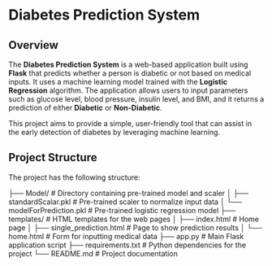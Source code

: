 # Diabetes Prediction System

## Overview
The **Diabetes Prediction System** is a web-based application built using **Flask** that predicts whether a person is diabetic or not based on medical inputs. It uses a machine learning model trained with the **Logistic Regression** algorithm. The application allows users to input parameters such as glucose level, blood pressure, insulin level, and BMI, and it returns a prediction of either **Diabetic** or **Non-Diabetic**.

This project aims to provide a simple, user-friendly tool that can assist in the early detection of diabetes by leveraging machine learning.

## Project Structure
The project has the following structure:


├── Model/                               # Directory containing pre-trained model and scaler
│   ├── standardScalar.pkl               # Pre-trained scaler to normalize input data
│   └── modelForPrediction.pkl           # Pre-trained logistic regression model
├── templates/                           # HTML templates for the web pages
│   ├── index.html                       # Home page
│   ├── single_prediction.html           # Page to show prediction results
│   └── home.html                        # Form for inputting medical data
├── app.py                               # Main Flask application script
├── requirements.txt                     # Python dependencies for the project
└── README.md                            # Project documentation

